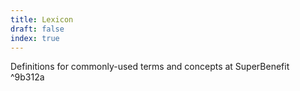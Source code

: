```yaml
---
title: Lexicon
draft: false
index: true
---
```


Definitions for commonly-used terms and concepts at SuperBenefit ^9b312a
